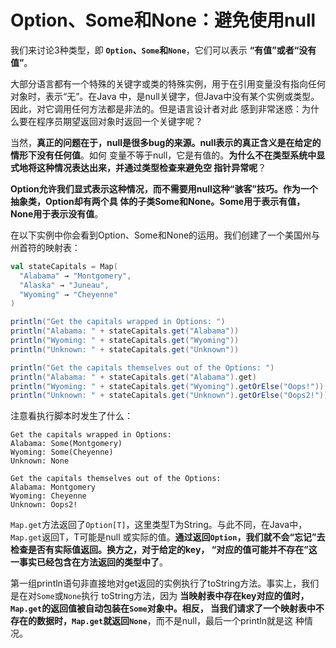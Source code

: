 Option、Some和None：避免使用null
===================================================================================
我们来讨论3种类型，即 **`Option`、`Some`和`None`**，它们可以表示 **“有值”或者“没有值”**。

大部分语言都有一个特殊的关键字或类的特殊实例，用于在引用变量没有指向任何对象时，表示“无”。在Java
中，是null关键字，但Java中没有某个实例或类型。因此，对它调用任何方法都是非法的。但是语言设计者对此
感到非常迷惑：为什么要在程序员期望返回对象时返回一个关键字呢？

当然，**真正的问题在于，null是很多bug的来源。null表示的真正含义是在给定的情形下没有任何值**。如何
变量不等于null，它是有值的。**为什么不在类型系统中显式地将这种情况表达出来，并通过类型检查来避免空
指针异常呢**？

**Option允许我们显式表示这种情况，而不需要用null这种“骇客”技巧。作为一个抽象类，Option却有两个具
体的子类Some和None。Some用于表示有值，None用于表示没有值**。

在以下实例中你会看到Option、Some和None的运用。我们创建了一个美国州与州首符的映射表：
```scala
val stateCapitals = Map(
  "Alabama" → "Montgomery",
  "Alaska" → "Juneau",
  "Wyoming" → "Cheyenne"
)

println("Get the capitals wrapped in Options: ")
println("Alabama: " + stateCapitals.get("Alabama"))
println("Wyoming: " + stateCapitals.get("Wyoming"))
println("Unknown: " + stateCapitals.get("Unknown"))

println("Get the capitals themselves out of the Options: ")
println("Alabama: " + stateCapitals.get("Alabama").get)
println("Wyoming: " + stateCapitals.get("Wyoming").getOrElse("Oops!"))
println("Unknown: " + stateCapitals.get("Unknown").getOrElse("Oops2!"))
```
注意看执行脚本时发生了什么：
```
Get the capitals wrapped in Options:
Alabama: Some(Montgomery)
Wyoming: Some(Cheyenne)
Unknown: None

Get the capitals themselves out of the Options:
Alabama: Montgomery
Wyoming: Cheyenne
Unknown: Oops2!
```
`Map.get`方法返回了`Option[T]`，这里类型T为String。与此不同，在Java中，`Map.get`返回T，T可能是null
或实际的值。**通过返回`Option`，我们就不会“忘记”去检查是否有实际值返回。换方之，对于给定的key，
“对应的值可能并不存在”这一事实已经包含在方法返回的类型中了**。

第一组println语句非直接地对get返回的实例执行了toString方法。事实上，我们是在对`Some`或`None`执行
toString方法，因为 **当映射表中存在key对应的值时，`Map.get`的返回值被自动包装在`Some`对象中。相反，
当我们请求了一个映射表中不存在的数据时，`Map.get`就返回`None`**，而不是null，最后一个println就是这
种情况。





